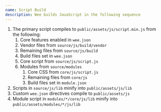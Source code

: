 ```yaml
---
name: Script Build
description: Wee builds JavaScript in the following sequence
---
```


1. The primary script compiles to `public/assets/js/script.min.js` from the following:
	1. Core features enabled in `wee.json`
	2. Vendor files from `source/js/build/vendor`
	3. Remaining files from `source/js/build`
	4. Build files set in `wee.json`
	5. Core script from `source/js/script.js`
	6. Modules from `source/modules`
		1. Core CSS from `core/js/script.js`
		2. Remaining files from `core/js`
		2. Build files set in `module.json`
2. Scripts in `source/js/lib` minify into `public/assets/js/lib`
3. Custom `wee.json` directives compile to `public/assets/js`
4. Module script in `modules/*/core/js/lib` minify into `public/assets/modules/*/js/lib`